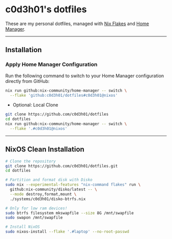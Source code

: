 # **c0d3h01's dotfiles**

These are my personal dotfiles, managed with [Nix Flakes](https://nixos.org/manual/nix/stable/command-ref/new-cli/nix3-flake) and [Home Manager](https://nix-community.github.io/home-manager/).

---

## **Installation**

### **Apply Home Manager Configuration**

Run the following command to switch to your Home Manager configuration directly from GitHub:

```bash
nix run github:nix-community/home-manager -- switch \
  --flake 'github:c0d3h01/dotfiles#c0d3h01@nixos'
```

- Optional: Local Clone

```bash
git clone https://github.com/c0d3h01/dotfiles
cd dotfiles
nix run github:nix-community/home-manager -- switch \
  --flake '.#c0d3h01@nixos'
```

---

## **NixOS Clean Installation**

```bash
# Clone the repository
git clone https://github.com/c0d3h01/dotfiles.git
cd dotfiles

# Partition and format disk with Disko
sudo nix --experimental-features "nix-command flakes" run \
  github:nix-community/disko/latest -- \
  --mode destroy,format,mount \
  ./systems/c0d3h01/disko-btrfs.nix

# Only for low ram devices!
sudo btrfs filesystem mkswapfile --size 8G /mnt/swapfile
sudo swapon /mnt/swapfile

# Install NixOS
sudo nixos-install --flake '.#laptop' --no-root-passwd
```
